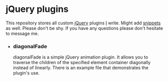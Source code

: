 jQuery plugins
====================

This repository stores all custom [jQuery](http://jquery.com/) plugins [I](http://jonobr1.com/) write. Might add [snippets](http://gist.github.com/jonobr1) as well. Please don't be shy. If you have any questions please don't hesitate to message me.

-   ### diagonalFade
    diagonalFade is a simple jQuery animation plugin. It allows you to traverse the children of the specified element container diagonally instead of linearly. There is an example file that demonstrates the plugin's use.